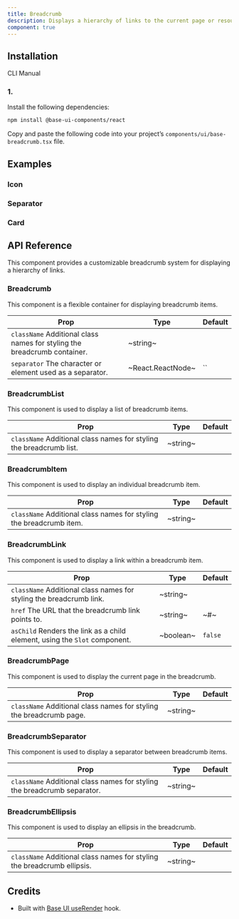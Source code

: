 ```yaml
---
title: Breadcrumb
description: Displays a hierarchy of links to the current page or resource in an application.
component: true
---
```


## Installation

CLI
Manual

### 1.

Install the following dependencies:

```bash
npm install @base-ui-components/react
```

Copy and paste the following code into your project’s `components/ui/base-breadcrumb.tsx` file.

## Examples

### Icon

### Separator

### Card

## API Reference

This component provides a customizable breadcrumb system for displaying a hierarchy of links.

### Breadcrumb

This component is a flexible container for displaying breadcrumb items.

| **Prop**                                                                 | **Type**          | **Default** |
| ------------------------------------------------------------------------ | ----------------- | ----------- |
| `className` Additional class names for styling the breadcrumb container. | ~string~          |             |
| `separator` The character or element used as a separator.                | ~React.ReactNode~ | ``          |

### BreadcrumbList

This component is used to display a list of breadcrumb items.

| **Prop**                                                            | **Type** | **Default** |
| ------------------------------------------------------------------- | -------- | ----------- |
| `className` Additional class names for styling the breadcrumb list. | ~string~ |             |

### BreadcrumbItem

This component is used to display an individual breadcrumb item.

| **Prop**                                                            | **Type** | **Default** |
| ------------------------------------------------------------------- | -------- | ----------- |
| `className` Additional class names for styling the breadcrumb item. | ~string~ |             |

### BreadcrumbLink

This component is used to display a link within a breadcrumb item.

| **Prop**                                                                   | **Type**  | **Default** |
| -------------------------------------------------------------------------- | --------- | ----------- |
| `className` Additional class names for styling the breadcrumb link.        | ~string~  |             |
| `href` The URL that the breadcrumb link points to.                         | ~string~  | ~#~         |
| `asChild` Renders the link as a child element, using the `Slot` component. | ~boolean~ | `false`     |

### BreadcrumbPage

This component is used to display the current page in the breadcrumb.

| **Prop**                                                            | **Type** | **Default** |
| ------------------------------------------------------------------- | -------- | ----------- |
| `className` Additional class names for styling the breadcrumb page. | ~string~ |             |

### BreadcrumbSeparator

This component is used to display a separator between breadcrumb items.

| **Prop**                                                                 | **Type** | **Default** |
| ------------------------------------------------------------------------ | -------- | ----------- |
| `className` Additional class names for styling the breadcrumb separator. | ~string~ |             |

### BreadcrumbEllipsis

This component is used to display an ellipsis in the breadcrumb.

| **Prop**                                                                | **Type** | **Default** |
| ----------------------------------------------------------------------- | -------- | ----------- |
| `className` Additional class names for styling the breadcrumb ellipsis. | ~string~ |             |

## Credits

- Built with [Base UI useRender](https://base-ui.com/react/utils/use-render) hook.
